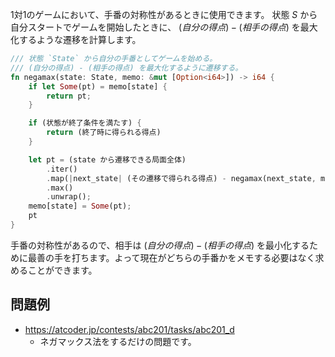 1対1のゲームにおいて、手番の対称性があるときに使用できます。
状態 $S$ から自分スタートでゲームを開始したときに、 $(自分の得点) - (相手の得点)$ を最大化するような遷移を計算します。

```Rust
/// 状態 `State` から自分の手番としてゲームを始める。
/// (自分の得点) - (相手の得点) を最大化するように遷移する。
fn negamax(state: State, memo: &mut [Option<i64>]) -> i64 {
	if let Some(pt) = memo[state] {
		return pt;
	}

	if (状態が終了条件を満たす) {
		return (終了時に得られる得点)
	}

	let pt = (state から遷移できる局面全体)
		.iter()
		.map(|next_state| (その遷移で得られる得点) - negamax(next_state, memo))
		.max()
		.unwrap();
	memo[state] = Some(pt);
	pt
}
```

手番の対称性があるので、相手は $(自分の得点) - (相手の得点)$ を最小化するために最善の手を打ちます。よって現在がどちらの手番かをメモする必要はなく求めることができます。

## 問題例
- https://atcoder.jp/contests/abc201/tasks/abc201_d
	- ネガマックス法をするだけの問題です。

